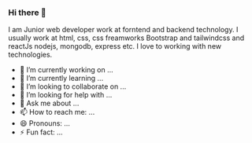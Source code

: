 ### Hi there 👋

I am Junior web developer work at forntend and backend technology. I usually work at html, css, css freamworks Bootstrap and tailwindcss and reactJs nodejs, mongodb, express etc. I love to working with new technologies.

- 🔭 I’m currently working on ...
- 🌱 I’m currently learning ...
- 👯 I’m looking to collaborate on ...
- 🤔 I’m looking for help with ...
- 💬 Ask me about ...
- 📫 How to reach me: ...
- 😄 Pronouns: ...
- ⚡ Fun fact: ...

